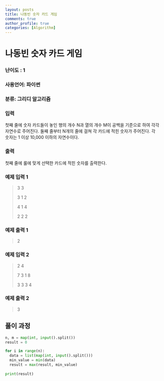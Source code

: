 ```yaml
---
layout: posts
title: 나동빈 숫자 카드 게임
comments: true
author_profile: true
categories: [Algorithm]
---
```


# 나동빈 숫자 카드 게임
### 난이도 : 1
### 사용언어: 파이썬
### 분류: 그리디 알고리즘



### 입력
첫째 줄에 숫자 카드들이 놓인 행의 개수 N과 열의 개수 M이 공백을 기준으로 하여 각각 자연수로 주어진다.
둘째 줄부터 N개의 줄에 걸쳐 각 카드에 적힌 숫자가 주어진다. 각 숫자는 1 이상 10,000 이하의 자연수이다.
### 출력
첫째 줄에 룰에 맞게 선택한 카드에 적힌 숫자를 출력한다.
### 예제 입력 1 
> 3 3
> 
> 3 1 2
> 
> 4 1 4
> 
> 2 2 2
### 예제 출력 1
> 2
### 예제 입력 2 
> 2 4
> 
> 7 3 1 8
> 
> 3 3 3 4
### 예제 출력 2
> 3


## 풀이 과정

```python
n, m = map(int, input().split())
result = 0

for i in range(n):
  data = list(map(int, input().split()))
  min_value = min(data)
  result = max(result, min_value)
  
print(result)
```
